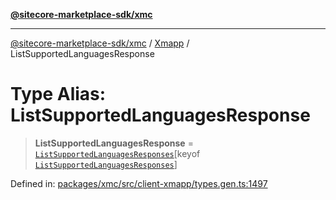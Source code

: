 [**@sitecore-marketplace-sdk/xmc**](../../../../README.md)

***

[@sitecore-marketplace-sdk/xmc](../../../../README.md) / [Xmapp](../README.md) / ListSupportedLanguagesResponse

# Type Alias: ListSupportedLanguagesResponse

> **ListSupportedLanguagesResponse** = [`ListSupportedLanguagesResponses`](ListSupportedLanguagesResponses.md)\[keyof [`ListSupportedLanguagesResponses`](ListSupportedLanguagesResponses.md)\]

Defined in: [packages/xmc/src/client-xmapp/types.gen.ts:1497](https://github.com/Sitecore/marketplace-sdk/blob/047115917e8843232ba2a4ba284b67585698b1c5/packages/xmc/src/client-xmapp/types.gen.ts#L1497)
